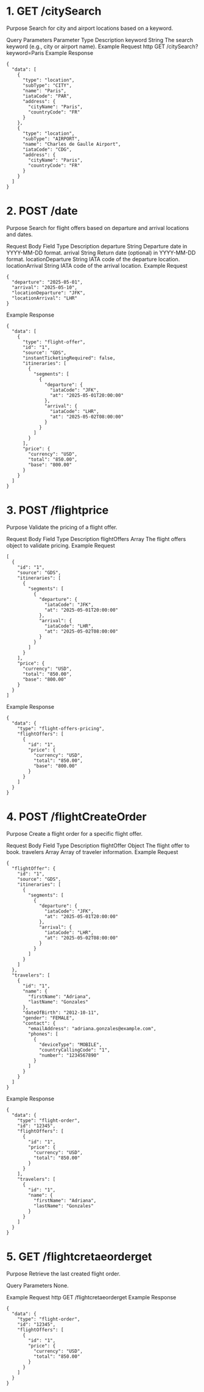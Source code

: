 # 1. GET /citySearch
Purpose
Search for city and airport locations based on a keyword.

Query Parameters
Parameter	Type	Description
keyword	String	The search keyword (e.g., city or airport name).
Example Request
http
GET /citySearch?keyword=Paris
Example Response
```
{
  "data": [
    {
      "type": "location",
      "subType": "CITY",
      "name": "Paris",
      "iataCode": "PAR",
      "address": {
        "cityName": "Paris",
        "countryCode": "FR"
      }
    },
    {
      "type": "location",
      "subType": "AIRPORT",
      "name": "Charles de Gaulle Airport",
      "iataCode": "CDG",
      "address": {
        "cityName": "Paris",
        "countryCode": "FR"
      }
    }
  ]
}
```

# 2. POST /date
Purpose
Search for flight offers based on departure and arrival locations and dates.

Request Body
Field	Type	Description
departure	String	Departure date in YYYY-MM-DD format.
arrival	String	Return date (optional) in YYYY-MM-DD format.
locationDeparture	String	IATA code of the departure location.
locationArrival	String	IATA code of the arrival location.
Example Request
```
{
  "departure": "2025-05-01",
  "arrival": "2025-05-10",
  "locationDeparture": "JFK",
  "locationArrival": "LHR"
}
```
Example Response
```
{
  "data": [
    {
      "type": "flight-offer",
      "id": "1",
      "source": "GDS",
      "instantTicketingRequired": false,
      "itineraries": [
        {
          "segments": [
            {
              "departure": {
                "iataCode": "JFK",
                "at": "2025-05-01T20:00:00"
              },
              "arrival": {
                "iataCode": "LHR",
                "at": "2025-05-02T08:00:00"
              }
            }
          ]
        }
      ],
      "price": {
        "currency": "USD",
        "total": "850.00",
        "base": "800.00"
      }
    }
  ]
}
```

# 3. POST /flightprice
Purpose
Validate the pricing of a flight offer.

Request Body
Field	Type	Description
flightOffers	Array	The flight offers object to validate pricing.
Example Request
```
[
  {
    "id": "1",
    "source": "GDS",
    "itineraries": [
      {
        "segments": [
          {
            "departure": {
              "iataCode": "JFK",
              "at": "2025-05-01T20:00:00"
            },
            "arrival": {
              "iataCode": "LHR",
              "at": "2025-05-02T08:00:00"
            }
          }
        ]
      }
    ],
    "price": {
      "currency": "USD",
      "total": "850.00",
      "base": "800.00"
    }
  }
]
```
Example Response
```
{
  "data": {
    "type": "flight-offers-pricing",
    "flightOffers": [
      {
        "id": "1",
        "price": {
          "currency": "USD",
          "total": "850.00",
          "base": "800.00"
        }
      }
    ]
  }
}
```

# 4. POST /flightCreateOrder
Purpose
Create a flight order for a specific flight offer.

Request Body
Field	Type	Description
flightOffer	Object	The flight offer to book.
travelers	Array	Array of traveler information.
Example Request
```
{
  "flightOffer": {
    "id": "1",
    "source": "GDS",
    "itineraries": [
      {
        "segments": [
          {
            "departure": {
              "iataCode": "JFK",
              "at": "2025-05-01T20:00:00"
            },
            "arrival": {
              "iataCode": "LHR",
              "at": "2025-05-02T08:00:00"
            }
          }
        ]
      }
    ]
  },
  "travelers": [
    {
      "id": "1",
      "name": {
        "firstName": "Adriana",
        "lastName": "Gonzales"
      },
      "dateOfBirth": "2012-10-11",
      "gender": "FEMALE",
      "contact": {
        "emailAddress": "adriana.gonzales@example.com",
        "phones": [
          {
            "deviceType": "MOBILE",
            "countryCallingCode": "1",
            "number": "1234567890"
          }
        ]
      }
    }
  ]
}
```
Example Response
```
{
  "data": {
    "type": "flight-order",
    "id": "12345",
    "flightOffers": [
      {
        "id": "1",
        "price": {
          "currency": "USD",
          "total": "850.00"
        }
      }
    ],
    "travelers": [
      {
        "id": "1",
        "name": {
          "firstName": "Adriana",
          "lastName": "Gonzales"
        }
      }
    ]
  }
}
```

# 5. GET /flightcretaeorderget
Purpose
Retrieve the last created flight order.

Query Parameters
None.

Example Request
http
GET /flightcretaeorderget
Example Response
```
{
  "data": {
    "type": "flight-order",
    "id": "12345",
    "flightOffers": [
      {
        "id": "1",
        "price": {
          "currency": "USD",
          "total": "850.00"
        }
      }
    ]
  }
}
```
